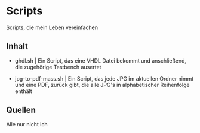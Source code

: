 # Scripts

Scripts, die mein Leben vereinfachen

## Inhalt
- ghdl.sh | Ein Script, das eine VHDL Datei bekommt und anschließend, die zugehörige Testbench ausertet

- jpg-to-pdf-mass.sh | Ein Script, das jede JPG im aktuellen Ordner nimmt und eine PDF, zurück gibt, die alle JPG's in alphabetischer Reihenfolge enthält

## Quellen
Alle nur nicht ich
